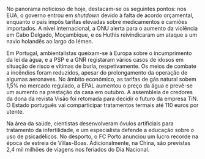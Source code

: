 No panorama noticioso de hoje, destacam-se os seguintes pontos: nos EUA, o governo entrou em *shutdown* devido à falta de acordo orçamental, enquanto o país impôs tarifas elevadas sobre medicamentos e camiões importados. A nível internacional, a ONU alerta para o aumento da violência em Cabo Delgado, Moçambique, e os Huthis reivindicaram um ataque a um navio holandês ao largo do Iémen.

Em Portugal, ambientalistas queixam-se à Europa sobre o incumprimento da lei da água, e a PSP e a GNR registaram vários casos de idosos em situação de risco e vítimas de burla, respetivamente. Os meios de combate a incêndios foram reduzidos, apesar do prolongamento da operação de algumas aeronaves. No âmbito económico, as tarifas de gás natural sobem 1,5% no mercado regulado, a EPAL aumentou o preço da água e prevê-se um aumento na prestação da casa em outubro. A assembleia de credores da dona da revista Visão foi retomada para decidir o futuro da empresa TiN. O Estado português vai comparticipar tratamentos termais até 110 euros por utente.

Na área da saúde, cientistas desenvolveram óvulos artificiais para tratamento da infertilidade, e um especialista defende a educação sobre o uso de psicadélicos. No desporto, o FC Porto anunciou um lucro recorde na época de estreia de Villas-Boas. Adicionalmente, na China, são previstas 2,4 mil milhões de viagens nos feriados do Dia Nacional.